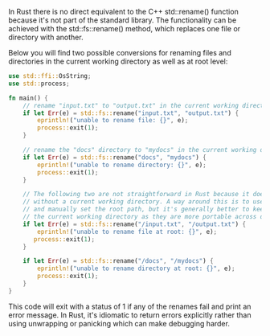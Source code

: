 In Rust there is no direct equivalent to the C++ std::rename() function because it's not part of the standard library. The functionality can be achieved with the std::fs::rename() method, which replaces one file or directory with another.

Below you will find two possible conversions for renaming files and directories in the current working directory as well as at root level:

```rust
use std::ffi::OsString;
use std::process;

fn main() {
    // rename "input.txt" to "output.txt" in the current working directory
    if let Err(e) = std::fs::rename("input.txt", "output.txt") {
        eprintln!("unable to rename file: {}", e);
        process::exit(1);
    }

    // rename the "docs" directory to "mydocs" in the current working directory
    if let Err(e) = std::fs::rename("docs", "mydocs") {
        eprintln!("unable to rename directory: {}", e);
        process::exit(1);
    }

    // The following two are not straightforward in Rust because it doesn't support absolute paths
    // without a current working directory. A way around this is to use the OsString or String type
    // and manually set the root path, but it's generally better to keep such operations within 
    // the current working directory as they are more portable across different operating systems.
    if let Err(e) = std::fs::rename("/input.txt", "/output.txt") {
        eprintln!("unable to rename file at root: {}", e);
       process::exit(1);
    }

    if let Err(e) = std::fs::rename("/docs", "/mydocs") {
        eprintln!("unable to rename directory at root: {}", e);
        process::exit(1);
    }
}
```
This code will exit with a status of 1 if any of the renames fail and print an error message. In Rust, it's idiomatic to return errors explicitly rather than using unwrapping or panicking which can make debugging harder.

